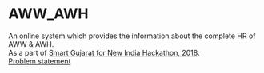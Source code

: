 # AWW_AWH
An online system which provides the information about the complete HR of AWW & AWH.<br/>
As a part of [Smart Gujarat for New India Hackathon, 2018](http://www.gujarathackathon.cteguj.in/).<br />
[Problem statement](http://www.gujarathackathon.cteguj.in/Department/GH171.htm)
